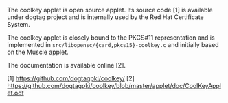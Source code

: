 The coolkey applet is open source applet. Its source code [1] is available under dogtag project and is internally used by the Red Hat Certificate System.

The coolkey applet is closely bound to the PKCS#11 representation and is implemented in `src/libopensc/{card,pkcs15}-coolkey.c` and initially based on the Muscle applet.

The documentation is available online [2].


[1] https://github.com/dogtagpki/coolkey/
[2] https://github.com/dogtagpki/coolkey/blob/master/applet/doc/CoolKeyApplet.odt